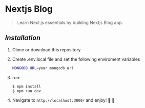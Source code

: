 # Nextjs Blog

> Learn Next.js essentials by building Nextjs Blog app.

## _Installation_

1. Clone or download this repository.

2. Create .env.local file and set the following enviroment variables

   ```sh
   MONGODB_URL=your_mongodb_url
   ```

3. run:

   ```sh
   $ npm install
   $ npm run dev
   ```

4. Navigate to `http://localhost:3000/` and enjoy! 👋 🚀
